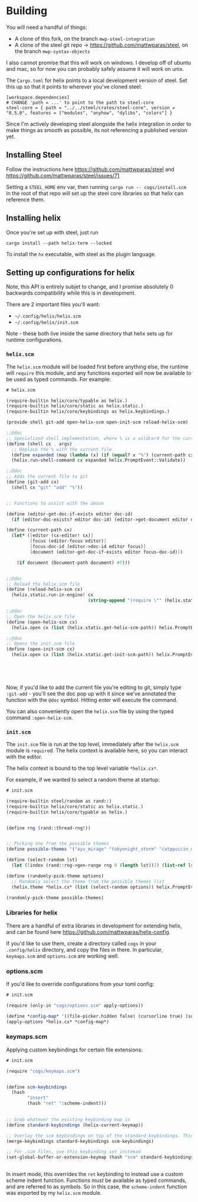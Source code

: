 # Building

You will need a handful of things:

* A clone of this fork, on the branch `mwp-steel-integration`
* A clone of the steel git repo -> https://github.com/mattwparas/steel, on the branch `mwp-syntax-objects`

I also cannot promise that this will work on windows. I develop off of ubuntu and mac, so for now you can probably safely assume it will work on unix.

The `Cargo.toml` for helix points to a local development version of steel. Set this up so that it points to wherever you've cloned steel:

```
[workspace.dependencies]
# CHANGE 'path = ...' to point to the path to steel-core
steel-core = { path = "../../steel/crates/steel-core", version = "0.5.0", features = ["modules", "anyhow", "dylibs", "colors"] }
```

Since I'm actively developing steel alongside the helix integration in order to make things as smooth as possible, its not referencing a published version yet.

## Installing Steel

Follow the instructions here https://github.com/mattwparas/steel and https://github.com/mattwparas/steel/issues/71

Setting a `STEEL_HOME` env var, then running `cargo run -- cogs/install.scm` in the root of that repo will set up the steel core libraries so that helix can reference them.

## Installing helix

Once you're set up with steel, just run

`cargo install --path helix-term --locked`

To install the `hx` executable, with steel as the plugin language.


## Setting up configurations for helix

Note, this API is entirely subjet to change, and I promise absolutely 0 backwards compatibility while this is in development.

There are 2 important files you'll want:

* `~/.config/helix/helix.scm`
* `~/.config/helix/init.scm`

Note - these both live inside the same directory that helix sets up for runtime configurations.


### `helix.scm`

The `helix.scm` module will be loaded first before anything else, the runtime will `require` this module, and any functions exported will now be available
to be used as typed commands. For example:


```scheme
# helix.scm

(require-builtin helix/core/typable as helix.)
(require-builtin helix/core/static as helix.static.)
(require-builtin helix/core/keybindings as helix.keybindings.)

(provide shell git-add open-helix-scm open-init-scm reload-helix-scm)

;;@doc
;; Specialized shell implementation, where % is a wildcard for the current file
(define (shell cx . args)
  ;; Replace the % with the current file
  (define expanded (map (lambda (x) (if (equal? x "%") (current-path cx) x)) args))
  (helix.run-shell-command cx expanded helix.PromptEvent::Validate))

;;@doc
;; Adds the current file to git	
(define (git-add cx)
  (shell cx "git" "add" "%"))


;; Functions to assist with the above

(define (editor-get-doc-if-exists editor doc-id)
  (if (editor-doc-exists? editor doc-id) (editor->get-document editor doc-id) #f))

(define (current-path cx)
  (let* ([editor (cx-editor! cx)]
         [focus (editor-focus editor)]
         [focus-doc-id (editor->doc-id editor focus)]
         [document (editor-get-doc-if-exists editor focus-doc-id)])

    (if document (Document-path document) #f)))


;;@doc
;; Reload the helix.scm file
(define (reload-helix-scm cx)
  (helix.static.run-in-engine! cx
                               (string-append "(require \"" (helix.static.get-helix-scm-path) "\")")))

;;@doc
;; Open the helix.scm file
(define (open-helix-scm cx)
  (helix.open cx (list (helix.static.get-helix-scm-path)) helix.PromptEvent::Validate))

;;@doc
;; Opens the init.scm file
(define (open-init-scm cx)
  (helix.open cx (list (helix.static.get-init-scm-path)) helix.PromptEvent::Validate))


  
	
```

Now, if you'd like to add the current file you're editing to git, simply type `:git-add` - you'll see the doc pop up with it since we've annotated the function
with the `@doc` symbol. Hitting enter will execute the command.

You can also conveniently open the `helix.scm` file by using the typed command `:open-helix-scm`.


### `init.scm`

The `init.scm` file is run at the top level, immediately after the `helix.scm` module is `require`d. The helix context is available here, so you can interact with the editor.

The helix context is bound to the top level variable `*helix.cx*`.

For example, if we wanted to select a random theme at startup:

```scheme
# init.scm

(require-builtin steel/random as rand::)
(require-builtin helix/core/static as helix.static.)
(require-builtin helix/core/typable as helix.)


(define rng (rand::thread-rng!))


;; Picking one from the possible themes
(define possible-themes '("ayu_mirage" "tokyonight_storm" "catppuccin_macchiato"))

(define (select-random lst)
  (let ([index (rand::rng->gen-range rng 0 (length lst))]) (list-ref lst index)))

(define (randomly-pick-theme options)
  ;; Randomly select the theme from the possible themes list
  (helix.theme *helix.cx* (list (select-random options)) helix.PromptEvent::Validate))

(randomly-pick-theme possible-themes)

```

### Libraries for helix

There are a handful of extra libraries in development for extending helix, and can be found here https://github.com/mattwparas/helix-config.

If you'd like to use them, create a directory called `cogs` in your `.config/helix` directory, and copy the files in there. In particular, `keymaps.scm` and `options.scm` are working well.

### options.scm

If you'd like to override configurations from your toml config:


```scheme
# init.scm

(require (only-in "cogs/options.scm" apply-options))

(define *config-map* '((file-picker.hidden false) (cursorline true) (soft-wrap.enable true)))
(apply-options *helix.cx* *config-map*)

```


### keymaps.scm

Applying custom keybindings for certain file extensions:


```scheme
# init.scm

(require "cogs/keymaps.scm")


(define scm-keybindings
  (hash 
        "insert"
        (hash "ret" ':scheme-indent)))

				
;; Grab whatever the existing keybinding map is
(define standard-keybindings (helix-current-keymap))

;; Overlay the scm keybindings on top of the standard keybindings. This does a little mutation here, so its a bit funky looking.
(merge-keybindings standard-keybindings scm-keybindings)

;; For .scm files, use this keybinding set insteead
(set-global-buffer-or-extension-keymap (hash "scm" standard-keybindings))
	
```

In insert mode, this overrides the `ret` keybinding to instead use a custom scheme indent function. Functions _must_ be available as typed commands, and are referred to
as symbols. So in this case, the `scheme-indent` function was exported by my `helix.scm` module.
